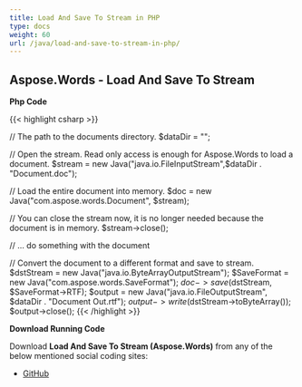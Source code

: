 ```yaml
---
title: Load And Save To Stream in PHP
type: docs
weight: 60
url: /java/load-and-save-to-stream-in-php/
---
```


## **Aspose.Words - Load And Save To Stream**

**Php Code**

{{< highlight csharp >}}

// The path to the documents directory.
$dataDir = "";

// Open the stream. Read only access is enough for Aspose.Words to load a document.
$stream = new Java("java.io.FileInputStream",$dataDir . "Document.doc");

// Load the entire document into memory.
$doc = new Java("com.aspose.words.Document", $stream);

// You can close the stream now, it is no longer needed because the document is in memory.
$stream->close();

// ... do something with the document

// Convert the document to a different format and save to stream.
$dstStream = new Java("java.io.ByteArrayOutputStream");
$SaveFormat = new Java("com.aspose.words.SaveFormat");
$doc->save($dstStream, $SaveFormat->RTF);
$output = new Java("java.io.FileOutputStream", $dataDir . "Document Out.rtf");
$output->write($dstStream->toByteArray());
$output->close();
{{< /highlight >}}

**Download Running Code**

Download **Load And Save To Stream (Aspose.Words)** from any of the below mentioned social coding sites:

- [GitHub](https://github.com/aspose-words/Aspose.Words-for-Java/blob/master/Plugins/Aspose_Words_Java_for_PHP/src/quickstart/loadandsavetostream/php/LoadAndSaveToStream.php)
